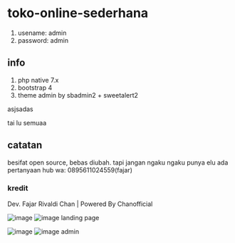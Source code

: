 # toko-online-sederhana

1. usename: admin
2. password: admin

## info
1. php native 7.x
2. bootstrap 4
2. theme admin by sbadmin2 + sweetalert2

asjsadas

tai lu semuaa

## catatan
besifat open source, bebas diubah. tapi jangan ngaku ngaku punya elu
ada pertanyaan hub wa: 0895611024559(fajar)

### kredit
Dev. Fajar Rivaldi Chan | Powered By Chanofficial

![image](https://user-images.githubusercontent.com/69442735/104312503-45db5200-5509-11eb-9be9-c8c6960893b8.png)
![image](https://user-images.githubusercontent.com/69442735/104312597-67d4d480-5509-11eb-99eb-4c38f5633b21.png)
landing page

![image](https://user-images.githubusercontent.com/69442735/104312651-7c18d180-5509-11eb-9e8e-4363850ae4d4.png)
![image](https://user-images.githubusercontent.com/69442735/104312892-d2861000-5509-11eb-848b-c00256ee4f34.png)
 admin
